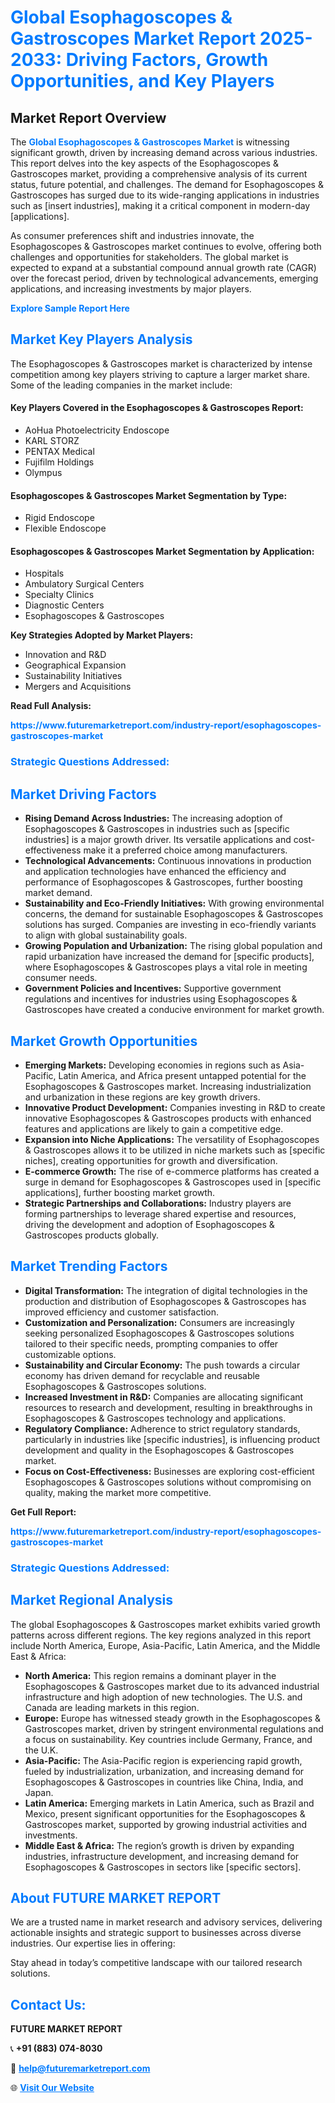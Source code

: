 <h1 style="color: #007BFF;">Global Esophagoscopes & Gastroscopes Market Report 2025-2033: Driving Factors, Growth Opportunities, and Key Players</h1>

<section id="overview">
<h2>Market Report Overview</h2>
<p>The <a href="https://www.futuremarketreport.com/industry-report/esophagoscopes-gastroscopes-market" style="color: #007BFF; text-decoration: none;"><strong>Global Esophagoscopes & Gastroscopes Market</strong></a> is witnessing significant growth, driven by increasing demand across various industries. This report delves into the key aspects of the Esophagoscopes & Gastroscopes market, providing a comprehensive analysis of its current status, future potential, and challenges. The demand for Esophagoscopes & Gastroscopes has surged due to its wide-ranging applications in industries such as [insert industries], making it a critical component in modern-day [applications].</p>
<p>As consumer preferences shift and industries innovate, the Esophagoscopes & Gastroscopes market continues to evolve, offering both challenges and opportunities for stakeholders. The global market is expected to expand at a substantial compound annual growth rate (CAGR) over the forecast period, driven by technological advancements, emerging applications, and increasing investments by major players.</p>
</section>

<section id="overview">
<p><a href="https://www.futuremarketreport.com/request-sample/reportId=122322" style="color: #007BFF; text-decoration: none;"><strong>Explore Sample Report Here</strong></a></p>
</section>

<section id="key-players">
<h2 style="color: #007BFF;">Market Key Players Analysis</h2>
<p>The Esophagoscopes & Gastroscopes market is characterized by intense competition among key players striving to capture a larger market share. Some of the leading companies in the market include:</p>
<h4>Key Players Covered in the Esophagoscopes & Gastroscopes Report:</h4>
<ul><li>AoHua Photoelectricity Endoscope</li><li>KARL STORZ</li><li>PENTAX Medical</li><li>Fujifilm Holdings</li><li>Olympus</li></ul>
<h4>Esophagoscopes & Gastroscopes Market Segmentation by Type:</h4>
<ul><li>Rigid Endoscope</li><li>Flexible Endoscope</li></ul>

<h4>Esophagoscopes & Gastroscopes Market Segmentation by Application:</h4>
<ul><li>Hospitals</li><li>Ambulatory Surgical Centers</li><li>Specialty Clinics</li><li>Diagnostic Centers</li><li>Esophagoscopes &amp; Gastroscopes</li></ul>
<p><strong>Key Strategies Adopted by Market Players:</strong></p>
<ul>
<li>Innovation and R&D</li>
<li>Geographical Expansion</li>
<li>Sustainability Initiatives</li>
<li>Mergers and Acquisitions</li>
</ul>
</section>

<section>
<p><strong>Read Full Analysis: </strong></p><a href="https://www.futuremarketreport.com/industry-report/esophagoscopes-gastroscopes-market" style="color: #007BFF; text-decoration: none;"><strong>https://www.futuremarketreport.com/industry-report/esophagoscopes-gastroscopes-market</strong></a>
<h3 style="color: #007BFF;">Strategic Questions Addressed:</h3>
</section>

<section id="driving-factors">
<h2 style="color: #007BFF;">Market Driving Factors</h2>
<ul>
<li><strong>Rising Demand Across Industries:</strong> The increasing adoption of Esophagoscopes & Gastroscopes in industries such as [specific industries] is a major growth driver. Its versatile applications and cost-effectiveness make it a preferred choice among manufacturers.</li>
<li><strong>Technological Advancements:</strong> Continuous innovations in production and application technologies have enhanced the efficiency and performance of Esophagoscopes & Gastroscopes, further boosting market demand.</li>
<li><strong>Sustainability and Eco-Friendly Initiatives:</strong> With growing environmental concerns, the demand for sustainable Esophagoscopes & Gastroscopes solutions has surged. Companies are investing in eco-friendly variants to align with global sustainability goals.</li>
<li><strong>Growing Population and Urbanization:</strong> The rising global population and rapid urbanization have increased the demand for [specific products], where Esophagoscopes & Gastroscopes plays a vital role in meeting consumer needs.</li>
<li><strong>Government Policies and Incentives:</strong> Supportive government regulations and incentives for industries using Esophagoscopes & Gastroscopes have created a conducive environment for market growth.</li>
</ul>
</section>

<section id="growth-opportunities">
<h2 style="color: #007BFF;">Market Growth Opportunities</h2>
<ul>
<li><strong>Emerging Markets:</strong> Developing economies in regions such as Asia-Pacific, Latin America, and Africa present untapped potential for the Esophagoscopes & Gastroscopes market. Increasing industrialization and urbanization in these regions are key growth drivers.</li>
<li><strong>Innovative Product Development:</strong> Companies investing in R&D to create innovative Esophagoscopes & Gastroscopes products with enhanced features and applications are likely to gain a competitive edge.</li>
<li><strong>Expansion into Niche Applications:</strong> The versatility of Esophagoscopes & Gastroscopes allows it to be utilized in niche markets such as [specific niches], creating opportunities for growth and diversification.</li>
<li><strong>E-commerce Growth:</strong> The rise of e-commerce platforms has created a surge in demand for Esophagoscopes & Gastroscopes used in [specific applications], further boosting market growth.</li>
<li><strong>Strategic Partnerships and Collaborations:</strong> Industry players are forming partnerships to leverage shared expertise and resources, driving the development and adoption of Esophagoscopes & Gastroscopes products globally.</li>
</ul>
</section>

<section id="trending-factors">
<h2 style="color: #007BFF;">Market Trending Factors</h2>
<ul>
<li><strong>Digital Transformation:</strong> The integration of digital technologies in the production and distribution of Esophagoscopes & Gastroscopes has improved efficiency and customer satisfaction.</li>
<li><strong>Customization and Personalization:</strong> Consumers are increasingly seeking personalized Esophagoscopes & Gastroscopes solutions tailored to their specific needs, prompting companies to offer customizable options.</li>
<li><strong>Sustainability and Circular Economy:</strong> The push towards a circular economy has driven demand for recyclable and reusable Esophagoscopes & Gastroscopes solutions.</li>
<li><strong>Increased Investment in R&D:</strong> Companies are allocating significant resources to research and development, resulting in breakthroughs in Esophagoscopes & Gastroscopes technology and applications.</li>
<li><strong>Regulatory Compliance:</strong> Adherence to strict regulatory standards, particularly in industries like [specific industries], is influencing product development and quality in the Esophagoscopes & Gastroscopes market.</li>
<li><strong>Focus on Cost-Effectiveness:</strong> Businesses are exploring cost-efficient Esophagoscopes & Gastroscopes solutions without compromising on quality, making the market more competitive.</li>
</ul>
</section>

<section>
<p><strong>Get Full Report: </strong></p><a href="https://www.futuremarketreport.com/industry-report/esophagoscopes-gastroscopes-market" style="color: #007BFF; text-decoration: none;"><strong>https://www.futuremarketreport.com/industry-report/esophagoscopes-gastroscopes-market</strong></a>
<h3 style="color: #007BFF;">Strategic Questions Addressed:</h3>
</section>


<section id="regional-analysis">
<h2 style="color: #007BFF;">Market Regional Analysis</h2>
<p>The global Esophagoscopes & Gastroscopes market exhibits varied growth patterns across different regions. The key regions analyzed in this report include North America, Europe, Asia-Pacific, Latin America, and the Middle East & Africa:</p>
<ul>
<li><strong>North America:</strong> This region remains a dominant player in the Esophagoscopes & Gastroscopes market due to its advanced industrial infrastructure and high adoption of new technologies. The U.S. and Canada are leading markets in this region.</li>
<li><strong>Europe:</strong> Europe has witnessed steady growth in the Esophagoscopes & Gastroscopes market, driven by stringent environmental regulations and a focus on sustainability. Key countries include Germany, France, and the U.K.</li>
<li><strong>Asia-Pacific:</strong> The Asia-Pacific region is experiencing rapid growth, fueled by industrialization, urbanization, and increasing demand for Esophagoscopes & Gastroscopes in countries like China, India, and Japan.</li>
<li><strong>Latin America:</strong> Emerging markets in Latin America, such as Brazil and Mexico, present significant opportunities for the Esophagoscopes & Gastroscopes market, supported by growing industrial activities and investments.</li>
<li><strong>Middle East & Africa:</strong> The region’s growth is driven by expanding industries, infrastructure development, and increasing demand for Esophagoscopes & Gastroscopes in sectors like [specific sectors].</li>
</ul>
</section>

<footer>
<h2 style="color: #007BFF;">About FUTURE MARKET REPORT</h2>
<p>We are a trusted name in market research and advisory services, delivering actionable insights and strategic support to businesses across diverse industries. Our expertise lies in offering:</p>

<p>Stay ahead in today’s competitive landscape with our tailored research solutions.</p>

<h2 style="color: #007BFF;">Contact Us:</h2>
<p><strong>FUTURE MARKET REPORT</strong></p>
<p>📞 <strong>+91 (883) 074-8030</strong></p>
<p>📧 <strong><a href="mailto:help@futuremarketreport.com" style="color: #007BFF;">help@futuremarketreport.com</a></strong></p>
<p>🌐 <strong><a href="https://www.futuremarketreport.com/" style="color: #007BFF;">Visit Our Website</a></strong></p>
</footer>